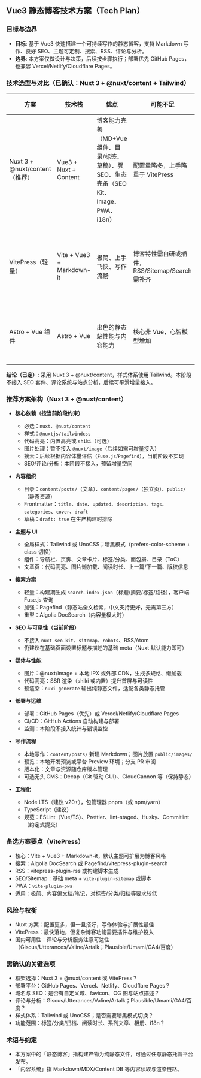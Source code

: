 ## Vue3 静态博客技术方案（Tech Plan）

### 目标与边界
- **目标**: 基于 Vue3 快速搭建一个可持续写作的静态博客，支持 Markdown 写作、良好 SEO、主题可定制、搜索、RSS、评论与分析。
- **边界**: 本方案仅做设计与决策，后续按步骤执行；部署优先 GitHub Pages，也兼容 Vercel/Netlify/Cloudflare Pages。

### 技术选型与对比（已确认：Nuxt 3 + @nuxt/content + Tailwind）

| 方案 | 技术栈 | 优点 | 可能不足 | 适用场景 |
| --- | --- | --- | --- | --- |
| Nuxt 3 + @nuxt/content（推荐） | Vue3 + Nuxt + Content | 博客能力完善（MD+Vue 组件、目录/标签、草稿）、强 SEO、生态完备（SEO Kit、Image、PWA、i18n） | 配置量略多，上手略重于 VitePress | 需要完整博客功能与长期可扩展性 |
| VitePress（轻量） | Vite + Vue3 + Markdown-it | 极简、上手飞快、写作流畅 | 博客特性需自研或插件，RSS/Sitemap/Search 需补齐 | 笔记/文档型、对复杂功能要求不高 |
| Astro + Vue 组件 | Astro + Vue | 出色的静态站性能与内容能力 | 核心非 Vue，心智模型增加 | 多框架协作与极致性能优先 |

**结论（已定）**: 采用 Nuxt 3 + @nuxt/content，样式体系使用 Tailwind。本阶段不接入 SEO 套件、评论系统与站点分析，后续可平滑增量接入。

### 推荐方案架构（Nuxt 3 + @nuxt/content）

- **核心依赖（按当前阶段约束）**
  - 必选：`nuxt`、`@nuxt/content`
  - 样式：`@nuxtjs/tailwindcss`
  - 代码高亮：内置高亮或 `shiki`（可选）
  - 图片处理：暂不接入 `@nuxt/image`（后续如需可增量接入）
  - 搜索：后续根据内容体量评估（`Fuse.js`/`Pagefind`），当前阶段不实现
  - SEO/评论/分析：本阶段不接入，预留增量空间

- **内容组织**
  - 目录：`content/posts/`（文章）、`content/pages/`（独立页）、`public/`（静态资源）
  - Frontmatter：`title`、`date`、`updated`、`description`、`tags`、`categories`、`cover`、`draft`
  - 草稿：`draft: true` 在生产构建时排除

- **主题与 UI**
  - 全局样式：Tailwind 或 UnoCSS；暗黑模式（prefers-color-scheme + class 切换）
  - 组件：导航栏、页脚、文章卡片、标签/分类、面包屑、目录（ToC）
  - 文章页：代码高亮、图片懒加载、阅读时长、上一篇/下一篇、版权信息

- **搜索方案**
  - 轻量：构建期生成 `search-index.json`（标题/摘要/标签/路径），客户端 Fuse.js 查询
  - 加强：Pagefind（静态站全文检索，中文支持更好，无需第三方）
  - 重型：Algolia DocSearch（内容量极大时）

- **SEO 与可见性（当前阶段）**
  - 不接入 `nuxt-seo-kit`、`sitemap`、`robots`、RSS/Atom
  - 仍建议在基础页面设置标题与描述的基础 meta（Nuxt 默认能力即可）

- **媒体与性能**
  - 图片：@nuxt/image + 本地 IPX 或外部 CDN，生成多规格、懒加载
  - 代码高亮：SSR 渲染（shiki 或内置）提升首屏与可读性
  - 预渲染：`nuxi generate` 输出纯静态文件，适配各类静态托管

- **部署与运维**
  - 部署：GitHub Pages（优先）或 Vercel/Netlify/Cloudflare Pages
  - CI/CD：GitHub Actions 自动构建与部署
  - 监测：本阶段不接入统计与错误监控

- **写作流程**
  - 本地写作：`content/posts/` 新建 Markdown；图片放置 `public/images/`
  - 预览：本地开发预览或平台 Preview 环境；分支 PR 审阅
  - 版本化：文章与资源随仓库版本管理
  - 可选无头 CMS：Decap（Git 驱动 GUI）、CloudCannon 等（保持静态）

- **工程化**
  - Node LTS（建议 v20+），包管理器 pnpm（或 npm/yarn）
  - TypeScript（建议）
  - 规范：ESLint（Vue/TS）、Prettier、lint-staged、Husky、Commitlint（约定式提交）

### 备选方案要点（VitePress）
- 核心：Vite + Vue3 + Markdown-it，默认主题可扩展为博客风格
- 搜索：Algolia DocSearch 或 Pagefind/vitepress-plugin-search
- RSS：vitepress-plugin-rss 或构建脚本生成
- SEO/Sitemap：基础 meta + `vite-plugin-sitemap` 或脚本
- PWA：`vite-plugin-pwa`
- 适用：极简、内容偏文档/笔记，对标签/分类/归档等要求较低

### 风险与权衡
- Nuxt 方案：配置更多，但一旦搭好，写作体验与扩展性最佳
- VitePress：最快落地，但复杂博客功能需要插件与维护投入
- 国内可用性：评论与分析服务注意可达性（Giscus/Utterances/Valine/Artalk；Plausible/Umami/GA4/百度）

### 需确认的关键选项
- 框架选择：Nuxt 3 + @nuxt/content 或 VitePress？
- 部署平台：GitHub Pages、Vercel、Netlify、Cloudflare Pages？
- 域名与 SEO：是否有自定义域、favicon、OG 图与站点描述？
- 评论与分析：Giscus/Utterances/Valine/Artalk；Plausible/Umami/GA4/百度？
- 样式体系：Tailwind 或 UnoCSS；是否需要暗黑模式切换？
- 功能范围：标签/分类/归档、阅读时长、系列文章、相册、i18n？

### 术语与约定
- 本方案中的「静态博客」指构建产物为纯静态文件，可通过任意静态托管平台发布。
- 「内容系统」指 Markdown/MDX/Content DB 等内容读取与渲染链路。


